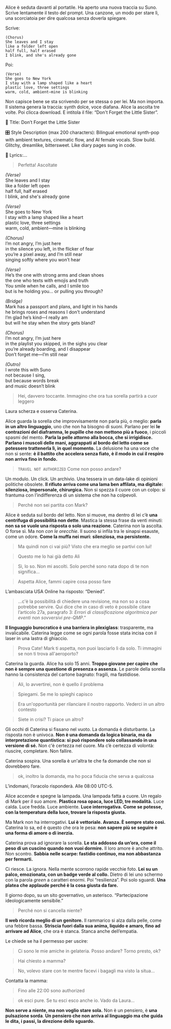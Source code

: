 Alice è seduta davanti al portatile.
Ha aperto una nuova traccia su Suno.
Scrive lentamente il testo del prompt. Una canzone, un modo per stare lì, una scorciatoia per dire qualcosa senza doverla spiegare.

Scrive:

    (Chorus)
    She leaves and I stay
    like a folder left open
    half full, half erased
    I blink, and she's already gone

Poi:

    (Verse)
    She goes to New York
    I stay with a lamp shaped like a heart
    plastic love, three settings
    warm, cold, ambient—mine is blinking

Non capisce bene se sta scrivendo per se stessa o per lei.
Ma non importa.
Il sistema genera la traccia: synth dolce, voce diafana.
Alice la ascolta tre volte. Poi clicca download.
E intitola il file: “Don't Forget the Little Sister”.

🎵 Title: Don’t Forget the Little Sister

🎛 Style Description (max 200 characters):
Bilingual emotional synth-pop with ambient textures, cinematic flow, and AI female vocals. Slow build. Glitchy, dreamlike, bittersweet. Like diary pages sung in code.

🎤 Lyrics:...

> Perfetta! Ascoltate


*(Verse)*  
She leaves and I stay  
like a folder left open  
half full, half erased  
I blink, and she's already gone  

*(Verse)*  
She goes to New York  
I stay with a lamp shaped like a heart  
plastic love, three settings  
warm, cold, ambient—mine is blinking  

*(Chorus)*  
I’m not angry, I’m just here  
in the silence you left, in the flicker of fear  
you’re a pixel away, and I’m still near  
singing softly where you won’t hear  

*(Verse)*  
He’s the one with strong arms and clean shoes  
the one who texts with emojis and truth  
You smile when he calls, and I smile too  
but is he holding you… or pulling you through?

*(Bridge)*  
Mark has a passport and plans, and light in his hands  
he brings roses and reasons I don't understand  
I’m glad he’s kind—I really am  
but will he stay when the story gets bland?

*(Chorus)*  
I’m not angry, I’m just here  
in the playlist you skipped, in the sighs you clear  
you’re already boarding, and I disappear  
Don’t forget me—I’m still near  

*(Outro)*  
I wrote this with Suno  
not because I sing,  
but because words break  
and music doesn’t blink
 
> Hei, davvero toccante. Immagino che ora tua sorella partirà a cuor leggero

Laura scherza e osserva Caterina. 
 
Alice guarda la sorella che improvvisamente non parla più, o meglio: **parla in un altro linguaggio**, uno che non ha bisogno di suoni. Parlano per lei **le contrazioni del diaframma, le pupille che non mettono più a fuoco**, i piccoli spasmi del mento. **Parla la pelle attorno alla bocca, che si irrigidisce. Parlano i muscoli delle mani, aggrappati al bordo del letto come se potessero trattenerla lì, in quel momento.** La delusione ha una voce che non si sente: **è il battito che accelera senza fiato, è il modo in cui il respiro non arriva fino in fondo.**

> `TRAVEL NOT AUTHORIZED`
> Come non posso andare?

Un modulo. Un click. Un archivio. Una tessera in un data-lake di opinioni politiche obsolete.
**Il rifiuto arriva come una lama ben affilata, ma digitale: silenziosa, impersonale, chirurgica.** Non si spezza il cuore con un colpo: si frantuma con l’indifferenza di un sistema che non ha colpevoli.

> Perché non sei partita con Mark?

Alice è seduta sul bordo del letto. Non si muove, ma dentro di lei c’è **una centrifuga di possibilità non dette**. Mastica la stessa frase da venti minuti: **non sa se vuole una risposta o solo una reazione**.
Caterina non la ascolta. O forse sì. Ma non *con le orecchie*. Il suono si infila tra le sinapsi esauste, come un odore. **Come la muffa nei muri: silenziosa, ma persistente.**

> Ma quindi non ci vai più?
> Visto che era meglio se partivi con lui!

> Questo me lo hai già detto Ali

> Sì, lo so. Non mi ascolti. Solo perché sono nata dopo di te non significa...

> Aspetta Alice, fammi capire cosa posso fare

L’ambasciata USA Online ha risposto: “Denied”.

> ...c'è la possibilità di chiedere una revisione, ma non so a cosa potrebbe servire.
> Qui dice che in caso di veto è possibile citare l’articolo 27a, paragrafo 3:
> *Errori di classificazione algoritmica per eventi non sovversivi pre-QMP*.”

**Il linguaggio burocratico è una barriera in plexiglass**: trasparente, ma invalicabile. Caterina legge come se ogni parola fosse stata incisa con il laser in una lastra di ghiaccio.

> Prova Cate! Mark ti aspetta, non puoi lasciarlo lì da solo. Ti immagini se non ti trova all'aeroporto?

Caterina la guarda. Alice ha solo 15 anni.
**Troppo giovane per capire che non è sempre una questione di presenza o assenza.**
Le parole della sorella hanno la consistenza del cartone bagnato: fragili, ma fastidiose.

> Ali, lo avvertirei, non è quello il problema

> Spiegami. Se me lo spieghi capisco

> Era un'opportunità per rilanciare il nostro rapporto. Vederci in un altro contesto

> Siete in crisi? Ti piace un altro?

Gli occhi di Caterina si fissano nel vuoto. La domanda è disturbante. La risposta non è univoca. **Non è una domanda da logica binaria, ma da interpretazione quantistica: si può rispondere solo collassando in una versione di sé.**
Non c'è certezza nel cuore. Ma c’è certezza di volontà: riuscire, completare. Non fallire.

Caterina sospira. Una sorella è un'altra te che fa domande che non si dovrebbero fare.

> ok, inoltro la domanda, ma ho poca fiducia che serva a qualcosa

L’indomani, l’oracolo risponderà. Alle 08:00 UTC-5.

Alice accende e spegne la lampada.
Una lampada fatta a cuore. Un regalo di Mark per il suo amore.
**Plastica rosa opaca, luce LED, tre modalità.**
Luce calda. Luce fredda. Luce ambiente. **Luce interrogativa.**
**Come se potesse, con la temperatura della luce, trovare la risposta giusta.**

Ma Mark non ha interrogativi.
**Lui è vettoriale. Avanza. È sempre stato così.**
Caterina lo sa, ed è questo che ora le pesa: **non sapere più se seguire è una forma di amore o di inerzia.**

Caterina prova ad ignorare la sorella.
**Le sta addosso da un’ora, come il peso di un cuscino quando non vuoi dormire.**
Il loro amore è anche attrito.
Non scontro.
**Sabbia nelle scarpe: fastidio continuo, ma non abbastanza per fermarti.**

Ci riesce. La ignora.
Nella mente scorrono rapide vecchie foto.
**Lei su un palco, emozionata, con un badge verde al collo.**
Dietro di lei uno schermo con la parola *green* a caratteri enormi.
Poi “resilienza”.
Poi solo sguardi.
**Una platea che applaude perché è la cosa giusta da fare.**

Il giorno dopo, su un sito governativo, un asterisco.
“Partecipazione ideologicamente sensibile.”

> Perché non si cancella niente?

**Il web ricorda meglio di un genitore.**
Il rammarico si alza dalla pelle, come una febbre bassa.
**Striscia fuori dalla sua anima, liquido e amaro, fino ad arrivare ad Alice**, che ora è stanca. Stanca anche dell’empatia.

Le chiede se ha il permesso per uscire:

> Ci sono le mie amiche in gelateria. Posso andare? Torno presto, ok?

> Hai chiesto a mamma?

> No, volevo stare con te mentre facevi i bagagli ma visto la situa...

Contatta la mamma:

> Fino alle 22:00 sono authorized

> ok esci pure. Se tu esci esco anche io. Vado da Laura...

**Non serve a niente, ma non voglio stare sola.**
Non è un pensiero, è **una pulsazione sorda**.
**Un pensiero che non arriva al linguaggio ma che guida le dita, i passi, la direzione dello sguardo.**
